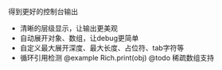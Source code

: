 
得到更好的控制台输出
 - 清晰的层级显示，让输出更美观
 - 自动展开对象、数组，让debug更简单
 - 自定义最大展开深度、最大长度、占位符、tab字符等
 - 循环引用检测
@example Rich.print(obj)
@todo 稀疏数组支持
